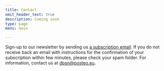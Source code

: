 ```yaml
---
title: Contact
omit_header_text: true
description: Coming soon
type: page
menu: main

---
```


Sign-up to our newsletter by sending us [a subscription email](mailto:data-protection-scholars-join@lists.uvt.nl?subject=subscribe&body=subscribe). If you do not receive back an email with instructions for the confirmation of your subscription within few minutes, please check your spam folder. For information, contact us at [dpsn@posteo.eu](mailto:dpsn@posteo.eu).

